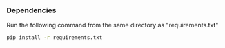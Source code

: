 
### Dependencies 
Run the following command from the same directory as "requirements.txt"
```bash
pip install -r requirements.txt
```